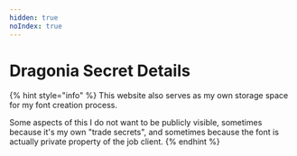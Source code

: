 ```yaml
---
hidden: true
noIndex: true
---
```


# Dragonia Secret Details

{% hint style="info" %}
This website also serves as my own storage space for my font creation process.&#x20;

Some aspects of this I do not want to be publicly visible, sometimes because it's my own "trade secrets", and sometimes because the font is actually private property of the job client.
{% endhint %}

